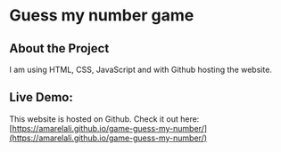 # Guess my number game

## About the Project

I am using HTML, CSS, JavaScript and with Github hosting the website.

## Live Demo:

This website is hosted on Github. Check it out here: [https://amarelali.github.io/game-guess-my-number/](https://amarelali.github.io/game-guess-my-number/)
